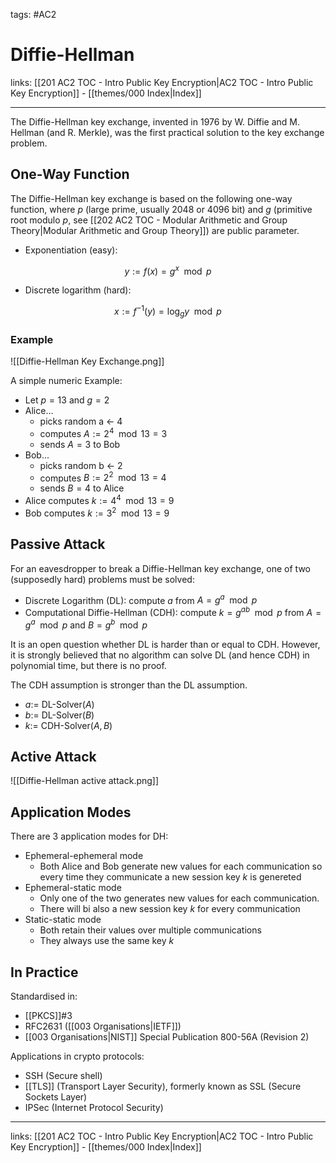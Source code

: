 tags: #AC2

# Diffie-Hellman

links: [[201 AC2 TOC - Intro Public Key Encryption|AC2 TOC - Intro Public Key Encryption]] - [[themes/000 Index|Index]]

---

The Diffie-Hellman key exchange, invented in 1976 by W. Diffie and M. Hellman (and R. Merkle), was the first practical solution to the key exchange problem.

## One-Way Function

The Diffie-Hellman key exchange is based on the following one-way function, where $p$ (large prime, usually 2048 or 4096 bit) and $g$ (primitive root modulo $p$, see [[202 AC2 TOC - Modular Arithmetic and Group Theory|Modular Arithmetic and Group Theory]]) are public parameter.

- Exponentiation (easy):

$$y:= f(x) = g^x \mod p$$

- Discrete logarithm (hard): 

$$x := f^{-1}(y) = \log_g y \mod p $$
### Example

![[Diffie-Hellman Key Exchange.png]]

A simple numeric Example:

-  Let $p = 13$ and $g=2$ 
- Alice...
	- picks random a $\leftarrow$ 4  
	- computes $A:=2^4 \mod 13 = 3$ 
	- sends $A=3$ to Bob
- Bob...
	- picks random b $\leftarrow$ 2  
	- computes $B := 2^2 \mod 13 = 4$
	- sends $B=4$ to Alice
- Alice computes $k := 4^4 \mod 13 = 9$
- Bob computes $k := 3^2 \mod 13 = 9$

## Passive Attack

For an eavesdropper to break a Diffie-Hellman key exchange, one of two (supposedly hard) problems must be solved:

- Discrete Logarithm (DL): compute $a$ from $A=g^a \mod p$
- Computational Diffie-Hellman (CDH): compute $k = g^{ab} \mod p$ from $A = g^a \mod p$ and $B = g^b \mod p$

It is an open question whether DL is harder than or equal to CDH. However, it is strongly believed that no algorithm can solve DL (and hence CDH) in polynomial time, but there is no proof.

The CDH assumption is stronger than the DL assumption.

- $a :=$ DL-Solver($A$)
- $b :=$ DL-Solver($B$)
- $k :=$ CDH-Solver($A,B$)

## Active Attack

![[Diffie-Hellman active attack.png]]

## Application Modes

There are 3 application modes for DH:

- Ephemeral-ephemeral mode
	- Both Alice and Bob generate new values for each communication so every time they communicate a new session key $k$ is genereted
- Ephemeral-static mode
	- Only one of the two generates new values for each communication.
	- There will bi also a new session key $k$ for every communication
- Static-static mode
	- Both retain their values over multiple communications
	- They always use the same key $k$ 

## In Practice

Standardised in:

- [[PKCS]]#3
- RFC2631 ([[003 Organisations|IETF]])
- [[003 Organisations|NIST]] Special Publication 800-56A (Revision 2)

Applications in crypto protocols:

- SSH (Secure shell)
- [[TLS]] (Transport Layer Security), formerly known as SSL (Secure Sockets Layer)
- IPSec (Internet Protocol Security)

---
links: [[201 AC2 TOC - Intro Public Key Encryption|AC2 TOC - Intro Public Key Encryption]] - [[themes/000 Index|Index]]